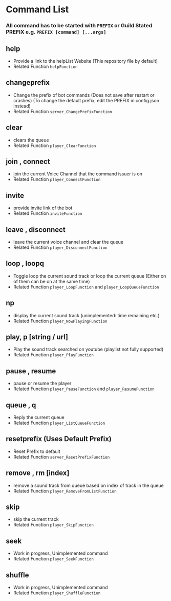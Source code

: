 # Command List
### All command has to be started with ```PREFIX``` or Guild Stated PREFIX e.g. ```PREFIX [command] [...args]```
## help
* Provide a link to the helpList Website (This repository file by default)
* Related Function ```helpFunction```
## changeprefix
* Change the prefix of bot commands (Does not save after restart or crashes) (To change the default prefix, edit the PREFIX in config.json instead)
* Related Function ```server_ChangePrefixFunction```
## clear
* clears the queue
* Related Function ```player_ClearFunction```
## join , connect
* join the current Voice Channel that the command issuer is on
* Related Function ```player_ConnectFunction```
## invite
* provide invite link of the bot
* Related Function ```inviteFunction```
## leave , disconnect
* leave the current voice channel and clear the queue
* Related Function ```player_DisconnectFunction```
## loop , loopq
* Toggle loop the current sound track or loop the current queue (Either on of them can be on at the same time)
* Related Function ```player_LoopFunction``` and ```player_LoopQueueFunction```
## np
* display the current sound track (unimplemented: time remaining etc.)
* Related Function ```player_NowPlayingFunction```
## play, p [string / url]
* Play the sound track searched on youtube (playlist not fully supported)
* Related Function ```player_PlayFunction```
## pause , resume
* pause or resume the player
* Related Function ```player_PauseFunction``` and ```player_ResumeFunction```
## queue , q
* Reply the current queue
* Related Function ```player_ListQueueFunction```
## resetprefix (Uses Default Prefix)
* Reset Prefix to default
* Related Function ```server_ResetPrefixFunction```
## remove , rm [index]
* remove a sound track from queue based on index of track in the queue
* Related Function ```player_RemoveFromListFunction```
## skip
* skip the current track
* Related Function ```player_SkipFunction```
## seek
* Work in progress, Unimplemented command
* Related Function ```player_SeekFunction```
## shuffle
* Work in progress, Unimplemented command
* Related Function ```player_ShuffleFunction``` 





